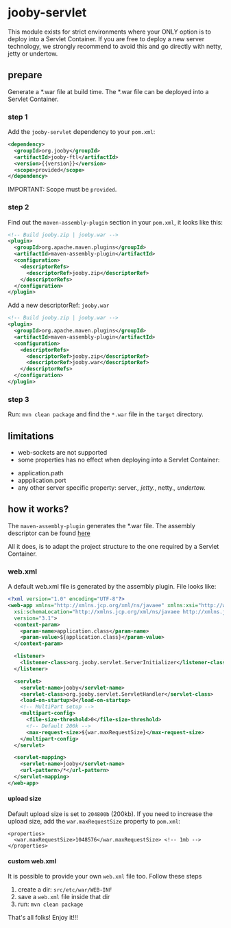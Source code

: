 # jooby-servlet

This module exists for strict environments where your ONLY option is to deploy into a Servlet Container.
If you are free to deploy a new server technology, we strongly recommend to avoid this and go
directly with netty, jetty or undertow.

## prepare

Generate a *.war file at build time. The *.war file can be deployed into a Servlet Container.

### step 1

Add the ```jooby-servlet``` dependency to your ```pom.xml```:

```xml
<dependency>
  <groupId>org.jooby</groupId>
  <artifactId>jooby-ftl</artifactId>
  <version>{{version}}</version>
  <scope>provided</scope>
</dependency>
```

IMPORTANT: Scope must be ```provided```.

### step 2

Find out the ```maven-assembly-plugin``` section in your ```pom.xml```, it looks like this:

```xml
<!-- Build jooby.zip | jooby.war -->
<plugin>
  <groupId>org.apache.maven.plugins</groupId>
  <artifactId>maven-assembly-plugin</artifactId>
  <configuration>
    <descriptorRefs>
      <descriptorRef>jooby.zip</descriptorRef>
    </descriptorRefs>
  </configuration>
</plugin>
```

Add a new descriptorRef: ```jooby.war```

```xml
<!-- Build jooby.zip | jooby.war -->
<plugin>
  <groupId>org.apache.maven.plugins</groupId>
  <artifactId>maven-assembly-plugin</artifactId>
  <configuration>
    <descriptorRefs>
      <descriptorRef>jooby.zip</descriptorRef>
      <descriptorRef>jooby.war</descriptorRef>
    </descriptorRefs>
  </configuration>
</plugin>
```

### step 3

Run: ```mvn clean package``` and find the ```*.war``` file in the ```target``` directory.

## limitations

* web-sockets are not supported
* some properties has no effect when deploying into a Servlet Container:
 - application.path
 - appplication.port
 - any other server specific property: server.*, jetty.*, netty.*, undertow.*

## how it works?

The ```maven-assembly-plugin``` generates the *.war file. The assembly descriptor can be found
[here](https://github.com/jooby-project/jooby/blob/master/jooby-dist/src/main/resources/assemblies/jooby.war.xml)

All it does, is to adapt the project structure to the one required by a Servlet Container.


### web.xml

A default web.xml file is generated by the assembly plugin. File looks like:

```xml
<?xml version="1.0" encoding="UTF-8"?>
<web-app xmlns="http://xmlns.jcp.org/xml/ns/javaee" xmlns:xsi="http://www.w3.org/2001/XMLSchema-instance"
  xsi:schemaLocation="http://xmlns.jcp.org/xml/ns/javaee http://xmlns.jcp.org/xml/ns/javaee/web-app_3_1.xsd"
  version="3.1">
  <context-param>
    <param-name>application.class</param-name>
    <param-value>${application.class}</param-value>
  </context-param>

  <listener>
    <listener-class>org.jooby.servlet.ServerInitializer</listener-class>
  </listener>

  <servlet>
    <servlet-name>jooby</servlet-name>
    <servlet-class>org.jooby.servlet.ServletHandler</servlet-class>
    <load-on-startup>0</load-on-startup>
    <!-- MultiPart setup -->
    <multipart-config>
      <file-size-threshold>0</file-size-threshold>
      <!-- Default 200k -->
      <max-request-size>${war.maxRequestSize}</max-request-size>
    </multipart-config>
  </servlet>

  <servlet-mapping>
    <servlet-name>jooby</servlet-name>
    <url-pattern>/*</url-pattern>
  </servlet-mapping>
</web-app>
```

#### upload size

Default upload size is set to ```204800b``` (200kb). If you need to increase the upload size, add
the ```war.maxRequestSize``` property to ```pom.xml```:

```
<properties>
  <war.maxRequestSize>1048576</war.maxRequestSize> <!-- 1mb -->
</properties>
```

#### custom web.xml

It is possible to provide your own ```web.xml``` file too. Follow these steps

1. create a dir: ```src/etc/war/WEB-INF```
2. save a ```web.xml``` file inside that dir
3. run: ```mvn clean package```

That's all folks! Enjoy it!!!
